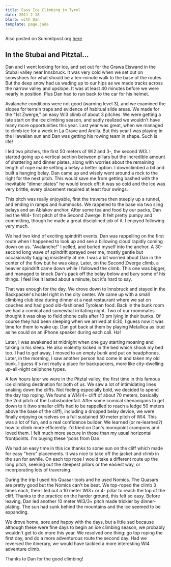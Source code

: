 ```yaml
---
title: Easy Ice Climbing in Tyrol
date: 2011-2-18
blurb: with Dan
template: page.jade
---
```


Also posted on Summitpost.org [here](http://www.summitpost.org/some-easy-ice-climbing/598199)

In the Stubai and Pitztal...
---

Dan and I went looking for ice, and set out for the Grawa Eiswand in the Stubai
valley near Innsbruck. It was very cold when we set out on snowshoes for what
should be a ten-minute walk to the base of the routes. But the deep snow had us
wading up to our hips as we made tracks across the narrow valley and upslope. It
was at least 40 minutes before we were nearly in position. Plus Dan had to run
back to the car for his helmet.

Avalanche conditions were not good (warning level 3), and we examined the slopes
for terrain traps and evidence of habitual slide areas. We made for the "1st
Zwerge," an easy WI3 climb of about 3 pitches. We were getting a late start on
the ice climbing season, and sadly realized we wouldn't have many more
opportunities this year. Last year was great, when we managed to climb ice for a
week in La Grave and Arolla. But this year I was playing in the Hawaiian sun and
Dan was getting his rowing team in shape. Such is life!

I led two pitches, the first 50 meters of WI2 and 3-, the second WI3. I started
going up a vertical section between pillars but the incredible amount of
shattering and dinner plates, along with worries about the remaining length of
rope made setting a belay a better option. I downclimbed a bit and built a
hanging belay. Dan came up and wisely went around a rock to the right for the
next pitch. This would save me from getting bashed with the inevitable "dinner
plates" he would knock off: it was so cold and the ice was very brittle, every
placement required at least four swings.

This pitch was really enjoyable, first the traverse then steeply up a runnel,
and ending in ramps and hummocks. We rappeled to the base via two sling belays
and an Ablakov anchor. After some tea and food by our packs, Dan led the WI4-
first pitch of the Second Zwerge. It felt pretty pumpy and committing, though he
made a great disciplined job of it. I enjoyed following very much.

We had two kind of exciting spindrift events. Dan was rappelling on the first
route when I happened to look up and see a billowing cloud rapidly coming down
on us. "Avalanche!" I yelled, and buried myself into the anchor. A 30-second
long wave of spindrift sprayed over me, mostly gentle but occasionally tugging
insistently at me. I was a bit worried about Dan in the center of the flow but
he was okay. Later, on the Second Zwerge climb, a heavier spindrift came down
while I followed the climb. This one was bigger, and managed to knock Dan's pack
off the belay below and bury some of his things. I feel like it lasted about a
minute, but it's hard to say.

That was enough for the day. We drove down to Innsbruck and stayed in the
Backpacker's hostel right in the city center. We came up with a small climbing
club idea during dinner at a neat restaurant where we sat on couches and had
good old-fashioned Tyrolean food. Back in the bunk room we had a comical and
somewhat irritating night. Two of our roommates thought it was okay to field
phone calls after 10 pm lying in their bunks. Of course they had been sleeping
when we arrived at 6:30, I guess now it was time for them to wake up. Dan got
back at them by playing Metallica as loud as he could on an iPhone speaker
during each call. Ha!

Later, I was awakened at midnight when one guy starting moaning and talking in
his sleep. He also violently kicked in the bed which shook my bed too. I had to
get away, I moved to an empty bunk and put on headphones. Later, in the morning,
I saw another person had come in and taken my old bunk. I guess it's not really
a place for backpackers, more like city-dwelling up-all-night cellphone types.

A few hours later we were in the Pitztal valley, the first time in this famous
ice climbing destination for both of us. We saw a lot of intimidating lines
snaking down the cliffs. Not feeling especially bold, we decided to spend the
day top roping. We found a WI4/4+ cliff of about 70 meters, basically the 2nd
pitch of the Luibisbodenfall. After some comical shenanigans to get down to it
(two smaller cliffs had to be rappelled to reach a ledge 50 meters above the
base of the cliff), including a dropped belay device, we were finally enjoying
ourselves on a full sustained 50 meter pitch of WI4. This was a lot of fun, and
a real confidence builder. We learned (or re-learned?) how to climb more
efficiently. I'd tried on Dan's monopoint crampons and loved them. I felt much
more secure in those than my usual horizontal frontpoints. I'm buying these
'pons from Dan.

We had an easy time in this ice thanks to some sun on the cliff which made for
easy "hero" placements. It was nice to take off the jacket and climb in the sun
for awhile. On each top rope I would take a different route up the long pitch,
seeking out the steepest pillars or the easiest way, or incorporating lots of
traversing.

During the trip I used his Quasar tools and he used Nomics. The Quasars are
pretty good but the Nomics can't be beat. We top-roped the climb 3 times each,
then I led out a 10 meter WI3+ or 4- pillar to reach the top of the
cliff. Thanks to the practice on the harder ground, this felt so easy.  Before
leaving, Dan led another 10 meter WI3/3+ pitch made trickier by
dinner-plating. The sun had sunk behind the mountains and the ice seemed to be
expanding.

We drove home, sore and happy with the days, but a little sad because although
these were fine days to begin an ice climbing season, we probably wouldn't get
to do more this year. We resolved one thing: go top roping the first day, and do
a more adventurous route the second day. Had we reversed the itinerary, we would
have tackled a more interesting WI4 adventure climb.

Thanks to Dan for the good climbing!
                     

